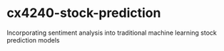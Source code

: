 # cx4240-stock-prediction
Incorporating sentiment analysis into traditional machine learning stock prediction models
